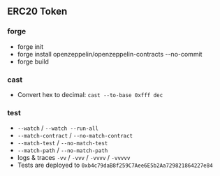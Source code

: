 ## ERC20 Token

### forge

- forge init
- forge install openzeppelin/openzeppelin-contracts --no-commit
- forge build

### cast
- Convert hex to decimal: `cast --to-base 0xfff dec`


### test
- `--watch` / `--watch --run-all`
- `--match-contract` / `--no-match-contract`
- `--match-test` / `--no-match-test`
- `--match-path` / `--no-match-path`
- logs & traces `-vv` / `-vvv` / `-vvvv` / `-vvvvv`
- Tests are deployed to `0xb4c79daB8f259C7Aee6E5b2Aa729821864227e84`